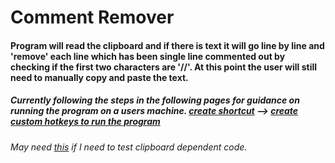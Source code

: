 # Comment Remover

#### Program will read the clipboard and if there is text it will go line by line and 'remove' each line which has been single line commented out by checking if the first two characters are '//'. At this point the user will still need to manually copy and paste the text.

##### Currently following the steps in the following pages for guidance on running the program on a users machine. [create shortcut](https://www.digitalcitizen.life/how-create-shortcuts/) --> [create custom hotkeys to run the program](https://www.digitalcitizen.life/start-windows-apps-keyboard-shortcut/)

###### May need [this](https://stackoverflow.com/questions/50155078/how-to-unit-test-this-method-uses-clipboard-and-file-system) if I need to test clipboard dependent code.
